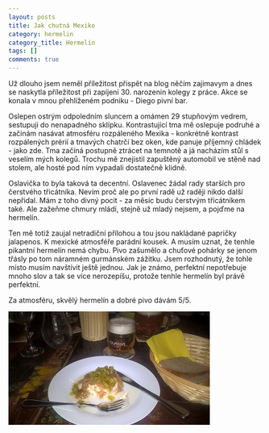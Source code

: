 ```yaml
---
layout: posts
title: Jak chutná Mexiko
category: hermelin
category_title: Hermelín
tags: []
comments: true
---
```

Už dlouho jsem neměl příležitost přispět na blog něčím zajimavym a dnes se naskytla příležitost při zapíjení 30. narozenin kolegy z práce. Akce se konala v mnou přehlíženém podniku - Diego pivní bar. 

Oslepen ostrým odpoledním sluncem a omámen 29 stupňovým vedrem, sestupuji do nenapadného sklípku. Kontrastující tma mě oslepuje podruhé a začínám nasávat atmosféru rozpáleného Mexika - konkrétně kontrast rozpálených prérií a tmavých chatrčí bez oken, kde panuje příjemný chládek - jako zde. Tma začíná postupně ztrácet na temnotě a já nacházím stůl s veselím mých kolegů.  Trochu mě znejistil zapuštěný automobil ve stěně nad stolem, ale hosté pod ním vypadali dostatečně klidně.

Oslavička to byla taková ta decentní. Oslavenec žádal rady starších pro čerstvého třicátníka. Nevím proč ale po první radě už raději nikdo další nepřidal. Mám z toho divný pocit - za měsíc budu čerstvým třicátníkem také. Ale zažeňme chmury mládí, stejně už mladý nejsem, a pojďme na hermelín.

Ten mě totiž zaujal netradiční přílohou a tou jsou nakládané papričky jalapenos. K mexické atmosféře parádní kousek. A musím uznat, že tenhle pikantní hermelín nemá chybu. Pivo zašumělo a chuťové pohárky se jenom třásly po tom náramném gurmánském zážitku. Jsem rozhodnutý, že tohle místo musím navštívit ještě jednou. Jak je známo, perfektní nepotřebuje mnoho slov a tak se více nerozepíšu, protože tenhle hermelín byl právě perfektní.

Za atmosféru, skvělý hermelín a dobré pivo dávám 5/5.

![Hermelín po mexicku](/assets/posts/2017-06-12-jak-chutna-mexiko/hermelin_mexiko.jpg)
